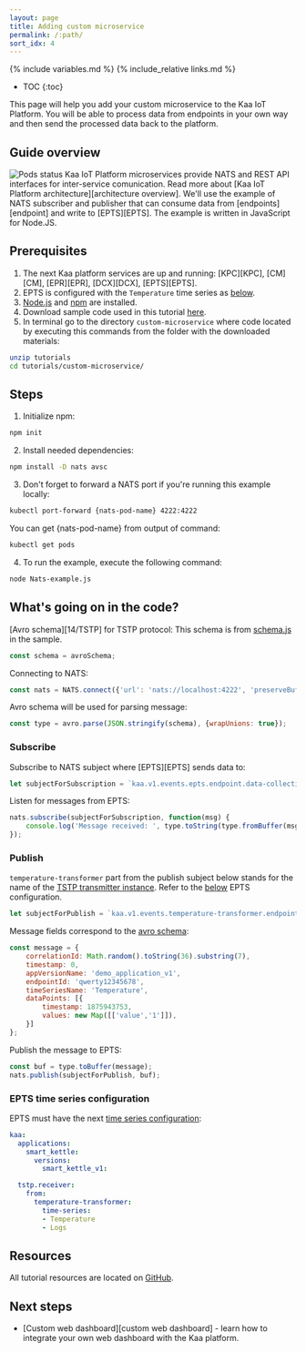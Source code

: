 ```yaml
---
layout: page
title: Adding custom microservice
permalink: /:path/
sort_idx: 4
---
```


{% include variables.md %}
{% include_relative links.md %}

* TOC
{:toc}

This page will help you add your custom microservice to the Kaa IoT Platform.
You will be able to process data from endpoints in your own way and then send the processed data back to the platform.


## Guide overview

![Pods status](attach/img/custom-service.svg)
Kaa IoT Platform microservices provide NATS and REST API interfaces for inter-service comunication. Read more about [Kaa IoT Platform architecture][architecture overview].
We'll use the example of NATS subscriber and publisher that can consume data from [endpoints][endpoint] and write to [EPTS][EPTS].
The example is written in JavaScript for Node.JS.


## Prerequisites

1. The next Kaa platform services are up and running: [KPC][KPC], [CM][CM], [EPR][EPR], [DCX][DCX], [EPTS][EPTS].
2. EPTS is configured with the `Temperature` time series as [below](#epts-time-series-configuration).
3. [Node.js](https://nodejs.org/en/download/package-manager/) and [npm](https://www.npmjs.com) are installed.
4. Download sample code used in this tutorial [here][code_url].
5. In terminal go to the directory `custom-microservice` where code located by executing this commands from the folder with the downloaded materials:
```bash
unzip tutorials
cd tutorials/custom-microservice/
```


## Steps

1. Initialize npm:
```bash
npm init
```
2. Install needed dependencies:
```bash
npm install -D nats avsc
```
3. Don't forget to forward a NATS port if you're running this example locally:
```bash
kubectl port-forward {nats-pod-name} 4222:4222
```
You can get {nats-pod-name} from output of command:
```bash
kubectl get pods
```
4. To run the example, execute the following command:
```bash
node Nats-example.js
```

## What's going on in the code?

[Avro schema][14/TSTP] for TSTP protocol:
This schema is from [schema.js][schema_js] in the sample.
```javascript
const schema = avroSchema;
```

Connecting to NATS:
```javascript
const nats = NATS.connect({'url': 'nats://localhost:4222', 'preserveBuffers': true});
```

Avro schema will be used for parsing message:
```javascript
const type = avro.parse(JSON.stringify(schema), {wrapUnions: true});
```


### Subscribe
Subscribe to NATS subject where [EPTS][EPTS] sends data to:
```javascript
let subjectForSubscription = `kaa.v1.events.epts.endpoint.data-collection.data-points-received.Temperature`;
```
Listen for messages from EPTS:
```javascript
nats.subscribe(subjectForSubscription, function(msg) {
    console.log('Message received: ', type.toString(type.fromBuffer(msg)));
});
```


### Publish

`temperature-transformer` part from the publish subject below stands for the name of the [TSTP transmitter instance][epts ts transmitters].
Refer to the [below](#epts-time-series-configuration) EPTS configuration.

```javascript
let subjectForPublish = `kaa.v1.events.temperature-transformer.endpoint.data-collection.data-points-received.Temperature`;
```

Message fields correspond to the [avro schema][schema_js]:
```javascript
const message = {
    correlationId: Math.random().toString(36).substring(7),
    timestamp: 0,
    appVersionName: 'demo_application_v1',
    endpointId: 'qwerty12345678',
    timeSeriesName: 'Temperature',
    dataPoints: [{
        timestamp: 1875943753,
        values: new Map([['value','1']]),
    }]
};
```

Publish the message to EPTS:
```javascript
const buf = type.toBuffer(message);
nats.publish(subjectForPublish, buf);
```


### EPTS time series configuration

EPTS must have the next [time series configuration][epts config]:

```yaml
kaa:
  applications:
    smart_kettle:
      versions:
        smart_kettle_v1:

  tstp.receiver:
    from:
      temperature-transformer:
        time-series:
        - Temperature
        - Logs
```


## Resources

All tutorial resources are located on [GitHub][code_url].


## Next steps

- [Custom web dashboard][custom web dashboard] - learn how to integrate your own web dashboard with the Kaa platform.


[epts ts transmitters]: {{epts_url}}Configuration/#time-series-transmitters
[epts config]: {{epts_url}}Configuration/#service-configuration-structure

[code_url]:  https://github.com/kaaproject/kaa/tree/rel_1.0.0/doc/Tutorials/custom-microservice/attach/code
[schema_js]: https://github.com/kaaproject/kaa/tree/rel_1.0.0/doc/Tutorials/custom-microservice/attach/code/schema.js
